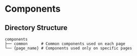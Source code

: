 # Components

## Directory Structure

```tree
components
├── common      # Common components used on each page
└── {page_name} # Components used only on specific pages
```
